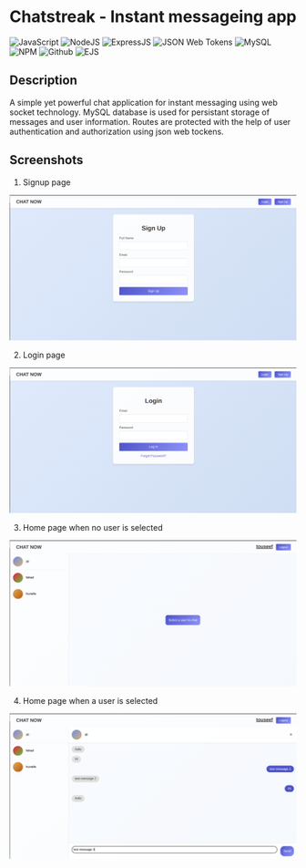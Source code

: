 # Chatstreak - Instant messageing app

<img alt="JavaScript" src="https://img.shields.io/badge/Javascript-Javascript?&style=for-the-badge&logo=javascript&logoColor=fff&color=F7DF1E"/>
<img alt="NodeJS" src="https://img.shields.io/badge/NodeJS-NodeJS?&style=for-the-badge&logo=node.js&logoColor=fff&color=339933"/>
<img alt='ExpressJS' src="https://img.shields.io/badge/Express-Express?style=for-the-badge&logo=express&color=000000"/> 
<img alt='JSON Web Tokens' src="https://img.shields.io/badge/JSON%20Web%20Tokens-JSON%20Web%20Tokens?style=for-the-badge&logo=json%20web%20tokens&color=000000&logoColor=fff"/>
<img alt='MySQL' src="https://img.shields.io/badge/MySQL-MySQL?style=for-the-badge&logo=mysql&color=4479A1&logoColor=fff"/>
<img alt="NPM" src="https://img.shields.io/badge/npm-npm?&style=for-the-badge&logo=npm&logoColor=fff&color=CB3837"/>
<img alt="Github" src="https://img.shields.io/badge/Github-Github?&style=for-the-badge&logo=github&logoColor=fff&color=181717"/>
<img alt="EJS" src="https://img.shields.io/badge/-EJS-B4CA65?style=for-the-badge&logo=ejs&logoColor=white"/>

## Description

A simple yet powerful chat application for instant messaging using web socket technology. MySQL database is used for persistant storage of messages and user information. Routes are protected with the help of user authentication and authorization using json web tockens.

## Screenshots

1. Signup page
<img src="./images/signup.png" />

2. Login page
<img src="./images/login.png" />

3. Home page when no user is selected
<img src="./images/home01.png" />

4. Home page when a user is selected
<img src="./images/home02.png" />
